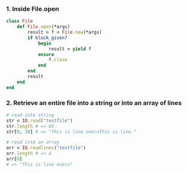 ### 1. Inside File.open

```ruby
class File
	def File.open(*args)
		result = f = File.new(*args)
		if block_given?
			begin
				result = yield f
			ensure
				f.close
			end
		end
		result
	end
end
```

### 2. Retrieve an entire file into a string or into an array of lines

```ruby
# read into string
str = IO.read("testfile")
str.length # => 66
str[0, 30] # => "This is line one\nThis is line "

# read into an array
arr = IO.readlines("testfile")
arr.length # => 4
arr[0]
# => "This is line one\n"
```